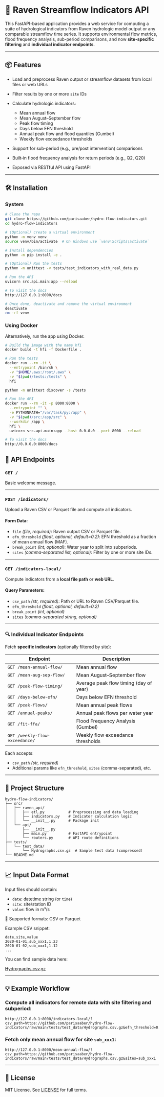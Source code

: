 # 🌊 Raven Streamflow Indicators API

This FastAPI-based application provides a web service for computing a suite of hydrological indicators from Raven hydrologic model output or any comparable streamflow time series. It supports environmental flow metrics, flood frequency analysis, sub-period comparisons, and now **site-specific filtering** and **individual indicator endpoints**.

---

## 📦 Features

- Load and preprocess Raven output or streamflow datasets from local files or web URLs
- Filter results by one or more `site` IDs
- Calculate hydrologic indicators:

  - Mean annual flow
  - Mean August–September flow
  - Peak flow timing
  - Days below EFN threshold
  - Annual peak flow and flood quantiles (Gumbel)
  - Weekly flow exceedance thresholds

- Support for sub-period (e.g., pre/post intervention) comparisons
- Built-in flood frequency analysis for return periods (e.g., Q2, Q20)
- Exposed via RESTful API using FastAPI

---

## 🛠 Installation

### System

```bash
# Clone the repo
git clone https://github.com/parisaaber/hydro-flow-indicators.git
cd hydro-flow-indicators

# (Optional) create a virtual environment
python -m venv venv
source venv/bin/activate  # On Windows use `venv\Scripts\activate`

# Install dependencies
python -m pip install -e .

# (Optional) Run the tests
python -m unittest -v tests/test_indicators_with_real_data.py

# Run the API
uvicorn src.api.main:app --reload

# To visit the docs
http://127.0.0.1:8000/docs

# Once done, deactivate and remove the virtual environment
deactivate
rm -rf venv
```

### Using Docker

Alternatively, run the app using Docker.

```Bash
# Build the image with the name hfi
docker build -t hfi -f Dockerfile .

# Run the tests
docker run --rm -it \
  --entrypoint /bin/sh \
  -v "$HOME/.aws:/root/.aws" \
  -v "$(pwd)/tests:/tests" \
  hfi

python -m unittest discover -s /tests

# Run the API
docker run --rm -it -p 8000:8000 \
  --entrypoint "" \
  -e PYTHONPATH="/var/task/py:/app" \
  -v "$(pwd)/src:/app/src" \
  --workdir /app \
  hfi \
  uvicorn src.api.main:app --host 0.0.0.0 --port 8000 --reload

# To visit the docs
http://0.0.0.0:8000/docs

```

## 🔌 API Endpoints

### `GET /`

Basic welcome message.

---

### `POST /indicators/`

Upload a Raven CSV or Parquet file and compute all indicators.

#### Form Data:

- `file` _(file, required)_: Raven output CSV or Parquet file.
- `efn_threshold` _(float, optional, default=0.2)_: EFN threshold as a fraction of mean annual flow (MAF).
- `break_point` _(int, optional)_: Water year to split into subperiods.
- `sites` _(comma-separated list, optional)_: Filter by one or more site IDs.

---

### `GET /indicators-local/`

Compute indicators from a **local file path** or **web URL**.

#### Query Parameters:

- `csv_path` _(str, required)_: Path or URL to Raven CSV/Parquet file.
- `efn_threshold` _(float, optional, default=0.2)_
- `break_point` _(int, optional)_
- `sites` _(comma-separated string, optional)_

---

### 🔍 Individual Indicator Endpoints

Fetch **specific indicators** (optionally filtered by site):

| Endpoint                       | Description                            |
| ------------------------------ | -------------------------------------- |
| `GET /mean-annual-flow/`       | Mean annual flow                       |
| `GET /mean-aug-sep-flow/`      | Mean August–September flow             |
| `GET /peak-flow-timing/`       | Average peak flow timing (day of year) |
| `GET /days-below-efn/`         | Days below EFN threshold               |
| `GET /peak-flows/`             | Mean annual peak flows                 |
| `GET /annual-peaks/`           | Annual peak flows per water year       |
| `GET /fit-ffa/`                | Flood Frequency Analysis (Gumbel)      |
| `GET /weekly-flow-exceedance/` | Weekly flow exceedance thresholds      |

Each accepts:

- `csv_path` _(str, required)_
- Additional params like `efn_threshold`, `sites` (comma-separated), etc.

---

## 📂 Project Structure

```plaintext
hydro-flow-indicators/
├── src/
│   ├── raven_api/
│   │   ├── etl.py           # Preprocessing and data loading
│   │   ├── indicators.py    # Indicator calculation logic
│   │   └── __init__.py      # Package init
│   └── api/
│       ├── __init__.py
│       ├── main.py          # FastAPI entrypoint
│       └── routers.py       # API route definitions
├── tests/
│   └── test_data/
│       └── Hydrographs.csv.gz  # Sample test data (compressed)
└── README.md
```

---

## 📈 Input Data Format

Input files should contain:

- `date`: datetime string (or `time`)
- `site`: site/station ID
- `value`: flow in m³/s

📝 Supported formats: CSV or Parquet

Example CSV snippet:

```csv
date,site,value
2020-01-01,sub_xxx1,1.23
2020-01-02,sub_xxx1,1.12
...
```

You can find sample data here:

[Hydrographs.csv.gz](https://github.com/parisaaber/hydro-flow-indicators/blob/main/tests/test_data/Hydrographs.csv.gz)

---

## 💡 Example Workflow

### Compute all indicators for remote data with site filtering and subperiod:

```
http://127.0.0.1:8000/indicators-local/?csv_path=https://github.com/parisaaber/hydro-flow-indicators/raw/main/tests/test_data/Hydrographs.csv.gz&efn_threshold=0.2&break_point=2005&sites=sub_xxx1,sub_xxx2
```

### Fetch only mean annual flow for site `sub_xxx1`:

```
http://127.0.0.1:8000/mean-annual-flow/?csv_path=https://github.com/parisaaber/hydro-flow-indicators/raw/main/tests/test_data/Hydrographs.csv.gz&sites=sub_xxx1
```

---

## 🪪 License

MIT License. See [LICENSE](LICENSE) for full terms.
